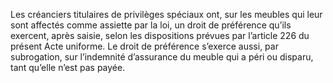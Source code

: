 Les créanciers titulaires de privilèges spéciaux ont, sur les meubles qui leur sont
affectés comme assiette par la loi, un droit de préférence qu’ils exercent, après saisie, selon
les dispositions prévues par l’article 226 du présent Acte uniforme.
Le droit de préférence s’exerce aussi, par subrogation, sur l’indemnité
d’assurance du meuble qui a péri ou disparu, tant qu’elle n’est pas payée.